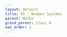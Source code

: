 ```yaml
---
layout: default
title: 01 - Number Systems
parent: Maths
grand_parent: Class 9
nav_order: 1
---
```

